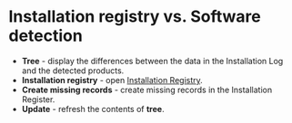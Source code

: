# Installation registry vs. Software detection

- **Tree** - display the differences between the data in the Installation Log and the detected products.
- **Installation registry** - open [Installation Registry](../../../software/installation-registry).
- **Create missing records** - create missing records in the Installation Register.
- **Update** - refresh the contents of **tree**.
